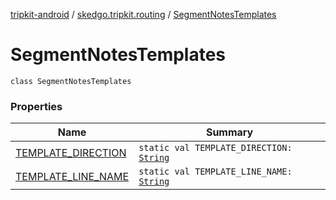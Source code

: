 [tripkit-android](../../index.md) / [skedgo.tripkit.routing](../index.md) / [SegmentNotesTemplates](./index.md)

# SegmentNotesTemplates

`class SegmentNotesTemplates`

### Properties

| Name | Summary |
|---|---|
| [TEMPLATE_DIRECTION](-t-e-m-p-l-a-t-e_-d-i-r-e-c-t-i-o-n.md) | `static val TEMPLATE_DIRECTION: `[`String`](https://kotlinlang.org/api/latest/jvm/stdlib/kotlin/-string/index.html) |
| [TEMPLATE_LINE_NAME](-t-e-m-p-l-a-t-e_-l-i-n-e_-n-a-m-e.md) | `static val TEMPLATE_LINE_NAME: `[`String`](https://kotlinlang.org/api/latest/jvm/stdlib/kotlin/-string/index.html) |
